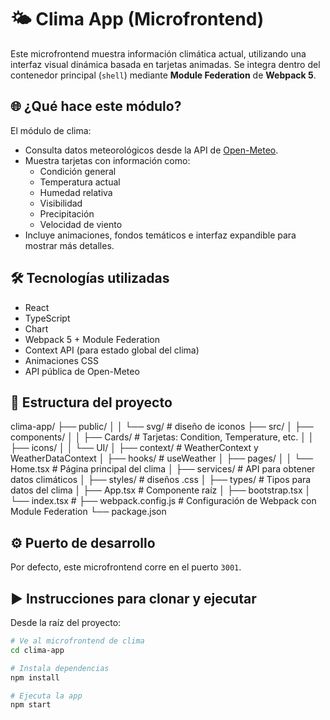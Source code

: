 # 🌤️ Clima App (Microfrontend)

Este microfrontend muestra información climática actual, utilizando una interfaz visual dinámica basada en tarjetas animadas. Se integra dentro del contenedor principal (`shell`) mediante **Module Federation** de **Webpack 5**.

## 🌐 ¿Qué hace este módulo?

El módulo de clima:

- Consulta datos meteorológicos desde la API de [Open-Meteo](https://open-meteo.com/).
- Muestra tarjetas con información como:
  - Condición general
  - Temperatura actual
  - Humedad relativa
  - Visibilidad
  - Precipitación
  - Velocidad de viento
- Incluye animaciones, fondos temáticos e interfaz expandible para mostrar más detalles.

## 🛠️ Tecnologías utilizadas

- React
- TypeScript
- Chart
- Webpack 5 + Module Federation
- Context API (para estado global del clima)
- Animaciones CSS
- API pública de Open-Meteo

## 📁 Estructura del proyecto

clima-app/
├── public/
│ │ └── svg/ # diseño de iconos
├── src/
│ ├── components/
│ │ ├── Cards/ # Tarjetas: Condition, Temperature, etc.
│ │ ├── icons/
│ │ └── UI/
│ ├── context/ # WeatherContext y WeatherDataContext
│ ├── hooks/ # useWeather
│ ├── pages/
│ │ └── Home.tsx # Página principal del clima
│ ├── services/ # API para obtener datos climáticos
│ ├── styles/ # diseños .css
│ ├── types/ # Tipos para datos del clima
│ ├── App.tsx # Componente raíz
│ ├── bootstrap.tsx
│ └── index.tsx #
├── webpack.config.js # Configuración de Webpack con Module Federation
└── package.json

## ⚙️ Puerto de desarrollo

Por defecto, este microfrontend corre en el puerto `3001`.

## ▶️ Instrucciones para clonar y ejecutar

Desde la raíz del proyecto:

```bash
# Ve al microfrontend de clima
cd clima-app

# Instala dependencias
npm install

# Ejecuta la app
npm start

```
